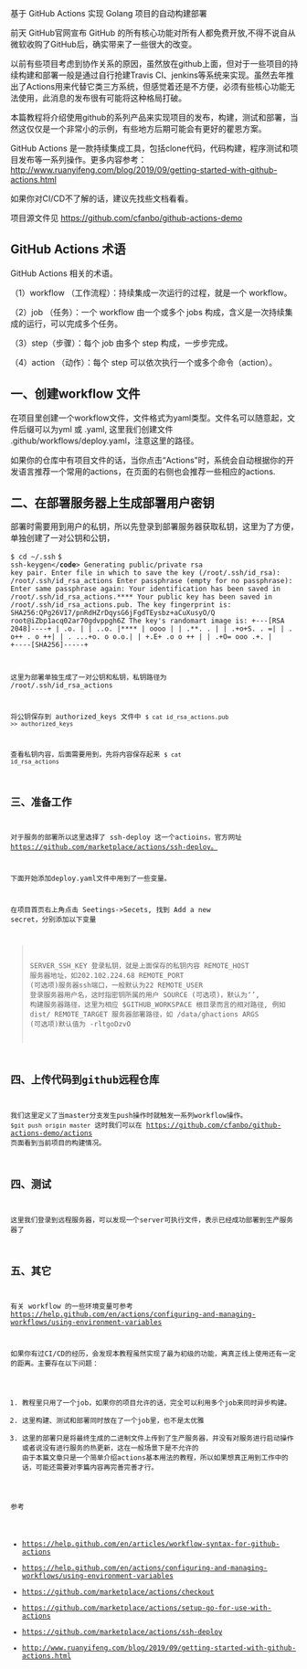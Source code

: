 基于 GitHub Actions 实现 Golang 项目的自动构建部署


前天 GitHub官网宣布 GitHub 的所有核心功能对所有人都免费开放,不得不说自从微软收购了GitHub后，确实带来了一些很大的改变。 

以前有些项目考虑到协作关系的原因，虽然放在github上面，但对于一些项目的持续构建和部署一般是通过自行抢建Travis CI、jenkins等系统来实现。虽然去年推出了Actions用来代替它类三方系统，但感觉着还是不方便，必须有些核心功能无法使用，此消息的发布很有可能将这种格局打破。

本篇教程将介绍使用github的系列产品来实现项目的发布，构建，测试和部署，当然这仅仅是一个非常小的示例，有些地方后期可能会有更好的瞿恩方案。

GitHub Actions 是一款持续集成工具，包括clone代码，代码构建，程序测试和项目发布等一系列操作。更多内容参考：http://www.ruanyifeng.com/blog/2019/09/getting-started-with-github-actions.html


如果你对CI/CD不了解的话，建议先找些文档看看。

项目源文件见 https://github.com/cfanbo/github-actions-demo

## GitHub Actions 术语
GitHub Actions 相关的术语。

（1）workflow （工作流程）：持续集成一次运行的过程，就是一个 workflow。

（2）job （任务）：一个 workflow 由一个或多个 jobs 构成，含义是一次持续集成的运行，可以完成多个任务。

（3）step（步骤）：每个 job 由多个 step 构成，一步步完成。

（4）action （动作）：每个 step 可以依次执行一个或多个命令（action）。

## 一、创建workflow 文件
在项目里创建一个workflow文件，文件格式为yaml类型。文件名可以随意起，文件后缀可以为yml 或 .yaml, 这里我们创建文件 .github/workflows/deploy.yaml，注意这里的路径。

如果你的仓库中有项目文件的话，当你点击“Actions"时，系统会自动根据你的开发语言推荐一个常用的actions，在页面的右侧也会推荐一些相应的actions.

## 二、在部署服务器上生成部署用户密钥
部署时需要用到用户的私钥，所以先登录到部署服务器获取私钥，这里为了方便，单独创建了一对公钥和公钥，


<code>$ cd ~/.ssh</code>
<code>$ ssh-keygen</**code**>
Generating public/private rsa key pair.
Enter file in which to save the key (/root/.ssh/id_rsa): /root/.ssh/id_rsa_actions
Enter passphrase (empty for no passphrase):
Enter same passphrase again:
Your identification has been saved in /root/.ssh/id_rsa_actions.****
Your public key has been saved in /root/.ssh/id_rsa_actions.pub.
The key fingerprint is:
SHA256:QPg26V17/pnRdHZrDqysG6jFgdTEysbz+aCuXusyO/Q root@iZbp1acq02ar70gdvppgh6Z
The key's randomart image is:
+---[RSA 2048]----+
|     .o.         |
|    ..o.         |****
|    oooo         |
|    .**.  .      |
|    .+o+S. .    =|
|   .  o++ . o  ++|
|  . ...+o. o o.o.|
|   +.E+  .o o ++ |
|  .+O=   ooo .+. |
+----[SHA256]-----+

这里为部署单独生成了一对公钥和私钥，私钥路径为 /root/.ssh/id_rsa_actions

将公钥保存到 authorized_keys 文件中
<code>$ cat id_rsa_actions.pub >> authorized_keys</code>

查看私钥内容，后面需要用到，先将内容保存起来
<code>$ cat id_rsa_actions</code>

## 三、准备工作
对于服务的部署所以这里选择了 ssh-deploy 这一个actioins，官方网址 https://github.com/marketplace/actions/ssh-deploy。

下面开始添加deploy.yaml文件中用到了一些变量。

在项目首页右上角点击 Seetings->Secets, 找到 Add a new secret，分别添加以下变量 

>SERVER_SSH_KEY 登录私钥，就是上面保存的私钥内容
REMOTE_HOST 服务器地址，如202.102.224.68
REMOTE_PORT (可选项)服务器ssh端口，一般默认为22
REMOTE_USER 登录服务器用户名，这时指密钥所属的用户
SOURCE (可选项)，默认为‘’, 构建服务器路径，这里为相应 $GITHUB_WORKSPACE 根目录而言的相对路径, 例如 dist/
REMOTE_TARGET 服务器部署路径，如 /data/ghactions
ARGS (可选项)默认值为 -rltgoDzvO



## 四、上传代码到github远程仓库
我们这里定义了当master分支发生push操作时就触发一系列workflow操作。
<code>$git push origin master</code>
这时我们可以在 https://github.com/cfanbo/github-actions-demo/actions 页面看到当前项目的构建情况。

## 四、测试
这里我们登录到远程服务器，可以发现一个server可执行文件，表示已经成功部署到生产服务器了


## 五、其它
有关 workflow 的一些环境变量可参考 https://help.github.com/en/actions/configuring-and-managing-workflows/using-environment-variables

如果你有过CI/CD的经历，会发现本教程虽然实现了最为初级的功能，离真正线上使用还有一定的距离。主要存在以下问题：
1. 教程里只用了一个job，如果你的项目允许的话，完全可以利用多个job来同时异步构建。
2. 这里构建、测试和部署同时放在了一个job里，也不是太优雅
3. 这里的部署只是将最终生成的二进制文件上传到了生产服务器，并没有对服务进行启动操作或者说没有进行服务的热更新，这在一般场景下是不允许的
由于本篇文章只是一个简单介绍actions基本用法的教程，所以如果想真正用到工作中的话，可能还需要对李篇内容再完善完善才行。

参考
- https://help.github.com/en/articles/workflow-syntax-for-github-actions
- https://help.github.com/en/actions/configuring-and-managing-workflows/using-environment-variables
- https://github.com/marketplace/actions/checkout
- https://github.com/marketplace/actions/setup-go-for-use-with-actions
- https://github.com/marketplace/actions/ssh-deploy
- http://www.ruanyifeng.com/blog/2019/09/getting-started-with-github-actions.html